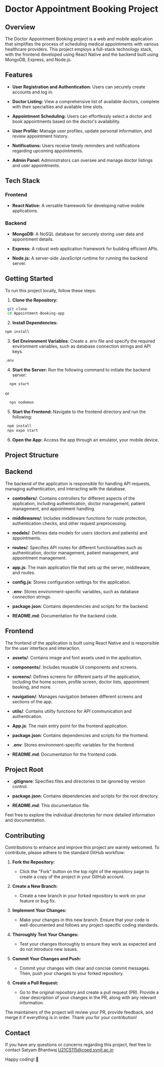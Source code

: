 # Doctor Appointment Booking Project

## Overview

The Doctor Appointment Booking project is a web and mobile application that simplifies the process of scheduling medical appointments with various healthcare providers. This project employs a full-stack technology stack, with the frontend developed using React Native and the backend built using MongoDB, Express, and Node.js.

## Features

- **User Registration and Authentication:** Users can securely create accounts and log in.

- **Doctor Listing:** View a comprehensive list of available doctors, complete with their specialties and available time slots.

- **Appointment Scheduling:** Users can effortlessly select a doctor and book appointments based on the doctor's availability.

- **User Profile:** Manage user profiles, update personal information, and review appointment history.

- **Notifications:** Users receive timely reminders and notifications regarding upcoming appointments.

- **Admin Panel:** Administrators can oversee and manage doctor listings and user appointments.

## Tech Stack

### Frontend

- **React Native:** A versatile framework for developing native mobile applications.

### Backend

- **MongoDB:** A NoSQL database for securely storing user data and appointment details.

- **Express:** A robust web application framework for building efficient APIs.

- **Node.js:** A server-side JavaScript runtime for running the backend server.

## Getting Started

To run this project locally, follow these steps:

1. **Clone the Repository:**

  ```bash
   git clone  
   cd Appointment-Booking-app
  ```

2. **Install Dependencies:**

  ```bash
  npm install
  ```
3. **Set Environment Variables:**
    Create a .env file and specify the required environment variables, such as database connection strings and API keys.
   
  ```bash
  .env
  ```
4. **Start the Server:**
     Run the following command to initiate the backend server:
   
 ```bash
   npm start
 ```
  or
 ```bash
   npx nodemon
 ```

5. **Start the Frontend:**
   Navigate to the frontend directory and run the following:

 ```bash
  npm install
  npx expo start
 ```
6. **Open the App:**
   Access the app through an emulator, your mobile device.


## Project Structure

## Backend

The backend of the application is responsible for handling API requests, managing authentication, and interacting with the database.

- **controllers/**: Contains controllers for different aspects of the application, including authentication, doctor management, patient management, and appointment handling.

- **middlewares/**: Includes middleware functions for route protection, authentication checks, and other request preprocessing.

- **models/**: Defines data models for users (doctors and patients) and appointments.

- **routes/**: Specifies API routes for different functionalities such as authentication, doctor management, patient management, and appointment management.

- **app.js**: The main application file that sets up the server, middleware, and routes.

- **config.js**: Stores configuration settings for the application.

- **.env**: Stores environment-specific variables, such as database connection strings.

- **package.json**: Contains dependencies and scripts for the backend.

- **README.md**: Documentation for the backend code.

## Frontend

The frontend of the application is built using React Native and is responsible for the user interface and interaction.

- **assets/**: Contains image and font assets used in the application.

- **components/**: Includes reusable UI components and screens.

- **screens/**: Defines screens for different parts of the application, including the home screen, profile screen, doctor lists, appointment booking, and more.

- **navigation/**: Manages navigation between different screens and sections of the app.

- **utils/**: Contains utility functions for API communication and authentication.

- **App.js**: The main entry point for the frontend application.

- **package.json**: Contains dependencies and scripts for the frontend.

- **.env**: Stores environment-specific variables for the frontend.

- **README.md**: Documentation for the frontend code.

## Project Root

- **.gitignore**: Specifies files and directories to be ignored by version control.

- **package.json**: Contains dependencies and scripts for the root directory.

- **README.md**: This documentation file.

Feel free to explore the individual directories for more detailed information and documentation.


## Contributing

Contributions to enhance and improve this project are warmly welcomed. To contribute, please adhere to the standard GitHub workflow:

1. **Fork the Repository:**  
   - Click the "Fork" button on the top right of the repository page to create a copy of the project in your GitHub account.

2. **Create a New Branch:**  
   - Create a new branch in your forked repository to work on your feature or bug fix.

3. **Implement Your Changes:**  
   - Make your changes in this new branch. Ensure that your code is well-documented and follows any project-specific coding standards.

4. **Thoroughly Test Your Changes:**  
   - Test your changes thoroughly to ensure they work as expected and do not introduce new issues.

5. **Commit Your Changes and Push:**  
   - Commit your changes with clear and concise commit messages. Then, push your changes to your forked repository.

6. **Create a Pull Request:**  
   - Go to the original repository and create a pull request (PR). Provide a clear description of your changes in the PR, along with any relevant information.

The maintainers of the project will review your PR, provide feedback, and merge it if everything is in order. Thank you for your contribution!



## Contact

If you have any questions or concerns regarding this project, feel free to contact Satyam Bhardwaj U21CS115@coed.svnit.ac.in

Happy coding! 🚀

